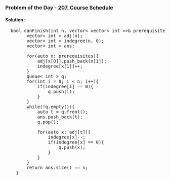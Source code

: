 ### Problem of the Day - [207. Course Schedule](https://leetcode.com/problems/course-schedule/)

#### Solution : 
<pre>
  bool canFinish(int n, vector< vector< int >>& prerequisites) {
        vector< int > adj[n];
        vector< int > indegree(n, 0);
        vector< int > ans;

        for(auto x: prerequisites){
            adj[x[0]].push_back(x[1]);
            indegree[x[1]]++;
        }
        queue< int > q;
        for(int i = 0; i < n; i++){
            if(indegree[i] == 0){
                q.push(i);
            }
        }
        while(!q.empty()){
            auto t = q.front();
            ans.push_back(t);
            q.pop();

            for(auto x: adj[t]){
                indegree[x]--;
                if(indegree[x] == 0){
                    q.push(x);
                }
            }
        }
        return ans.size() == n;
    }
</pre>
